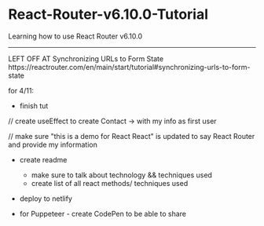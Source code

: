 # React-Router-v6.10.0-Tutorial
Learning how to use React Router v6.10.0



<hr />
LEFT OFF AT Synchronizing URLs to Form State
https://reactrouter.com/en/main/start/tutorial#synchronizing-urls-to-form-state

for 4/11:
- finish tut


// create useEffect to create Contact ->
with my info as first user

// make sure "this is a demo for React React"
is updated to say React Router
and provide my information


- create readme
    - make sure to talk about technology && techniques used
    - create list of all react methods/ techniques used

- deploy to netlify

- for Puppeteer - create CodePen to be able to share


